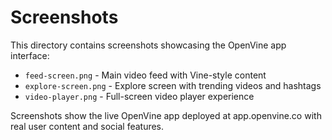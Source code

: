 # Screenshots

This directory contains screenshots showcasing the OpenVine app interface:

- `feed-screen.png` - Main video feed with Vine-style content
- `explore-screen.png` - Explore screen with trending videos and hashtags  
- `video-player.png` - Full-screen video player experience

Screenshots show the live OpenVine app deployed at app.openvine.co with real user content and social features.